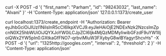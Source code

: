 curl -X POST -d '{ "first_name": "Parham", "id": "98243032", "last_name": "Alvani" }' -H 'Content-Type: application/json' 127.0.0.1:1373/create_user

curl localhost:1373/create_endpoint -H "Authorization: Bearer eyJhbGciOiJIUzI1NiIsInR5cCI6IkpXVCJ9.eyJleHAiOjE2NDExNzk2NzcsImZpcnN0X25hbWUiOiJQYXJoYW0iLCJpZCI6Ijk4MjQzMDMyIiwibGFzdF9uYW1lIjoiQWx2YW5pIn0.GXtkaGfFNO7-qrbviMluW3FXybyG8wlBYagyrShcvHs" -X POST -d '{ "url": "1325http://googles.com", "interval": 2, "threshold": 2 }' -H 'Content-Type: application/json'
